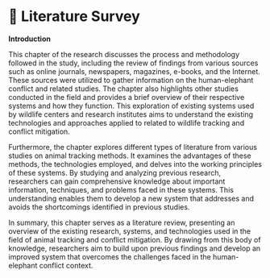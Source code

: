 # 🦣 Literature Survey

**Introduction**

This chapter of the research discusses the process and methodology followed in the study, including the review of findings from various sources such as online journals, newspapers, magazines, e-books, and the Internet. These sources were utilized to gather information on the human-elephant conflict and related studies. The chapter also highlights other studies conducted in the field and provides a brief overview of their respective systems and how they function. This exploration of existing systems used by wildlife centers and research institutes aims to understand the existing technologies and approaches applied to related to wildlife tracking and conflict mitigation.

Furthermore, the chapter explores different types of literature from various studies on animal tracking methods. It examines the advantages of these methods, the technologies employed, and delves into the working principles of these systems. By studying and analyzing previous research, researchers can gain comprehensive knowledge about important information, techniques, and problems faced in these systems. This understanding enables them to develop a new system that addresses and avoids the shortcomings identified in previous studies.

In summary, this chapter serves as a literature review, presenting an overview of the existing research, systems, and technologies used in the field of animal tracking and conflict mitigation. By drawing from this body of knowledge, researchers aim to build upon previous findings and develop an improved system that overcomes the challenges faced in the human-elephant conflict context.
